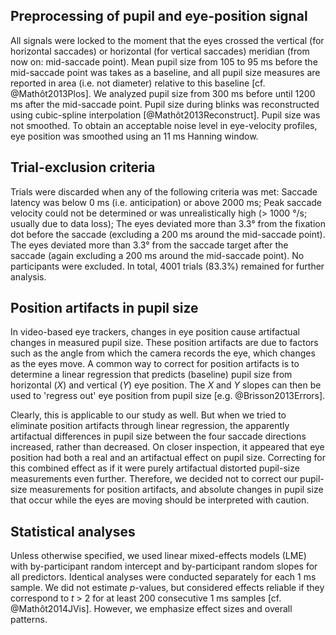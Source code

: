 ## Preprocessing of pupil and eye-position signal

All signals were locked to the moment that the eyes crossed the vertical (for horizontal saccades) or horizontal (for vertical saccades) meridian (from now on: mid-saccade point). Mean pupil size from 105 to 95 ms before the mid-saccade point was takes as a baseline, and all pupil size measures are reported in area (i.e. not diameter) relative to this baseline [cf. @Mathôt2013Plos]. We analyzed pupil size from 300 ms before until 1200 ms after the mid-saccade point. Pupil size during blinks was reconstructed using cubic-spline interpolation [@Mathôt2013Reconstruct]. Pupil size was not smoothed. To obtain an acceptable noise level in eye-velocity profiles, eye position was smoothed using an 11 ms Hanning window.

## Trial-exclusion criteria

Trials were discarded when any of the following criteria was met: Saccade latency was below 0 ms (i.e. anticipation) or above 2000 ms; Peak saccade velocity could not be determined or was unrealistically high (> 1000 °/s; usually due to data loss); The eyes deviated more than 3.3° from the fixation dot before the saccade (excluding a 200 ms around the mid-saccade point). The eyes deviated more than 3.3° from the saccade target after the saccade (again excluding a 200 ms around the mid-saccade point). No participants were excluded. In total, 4001 trials (83.3%) remained for further analysis.

## Position artifacts in pupil size

In video-based eye trackers, changes in eye position cause artifactual changes in measured pupil size. These position artifacts are due to factors such as the angle from which the camera records the eye, which changes as the eyes move. A common way to correct for position artifacts is to determine a linear regression that predicts (baseline) pupil size from horizontal (*X*) and vertical (*Y*) eye position. The *X* and *Y* slopes can then be used to 'regress out' eye position from pupil size [e.g. @Brisson2013Errors].

Clearly, this is applicable to our study as well. But when we tried to eliminate position artifacts through linear regression, the apparently artifactual differences in pupil size between the four saccade directions increased, rather than decreased. On closer inspection, it appeared that eye position had both a real and an artifactual effect on pupil size. Correcting for this combined effect as if it were purely artifactual distorted pupil-size measurements even further. Therefore, we decided not to correct our pupil-size measurements for position artifacts, and absolute changes in pupil size that occur while the eyes are moving should be interpreted with caution.

## Statistical analyses

Unless otherwise specified, we used linear mixed-effects models (LME) with by-participant random intercept and by-participant random slopes for all predictors. Identical analyses were conducted separately for each 1 ms sample. We did not estimate *p*-values, but considered effects reliable if they correspond to *t* > 2 for at least 200 consecutive 1 ms samples [cf. @Mathôt2014JVis]. However, we emphasize effect sizes and overall patterns.

